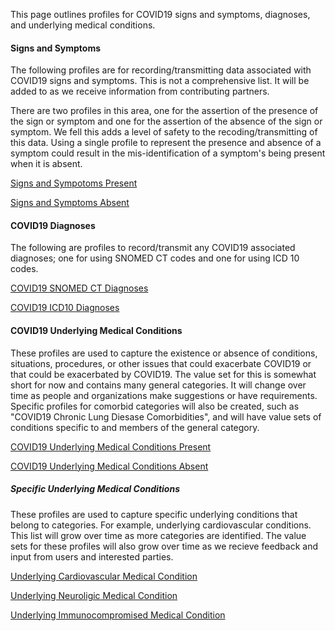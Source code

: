 ﻿
This page outlines profiles for COVID19 signs and symptoms, diagnoses, and underlying medical conditions.

#### Signs and Symptoms

The following profiles are for recording/transmitting data associated with COVID19 signs and symptoms.  This is not a comprehensive list.  It will be added to as we receive information from contributing partners.

There are two profiles in this area, one for the assertion of the presence of the sign or symptom and one for the assertion of the absence of the sign or symptom.  We fell this adds a level of safety to the recoding/transmitting of this data.  Using a single profile to represent the presence and absence of a symptom could result in the mis-identification of a symptom's being present when it is absent.

[Signs and Sympotoms Present](StructureDefinition-covid19-symptoms-present.html)

[Signs and Symptoms Absent](StructureDefinition-covid19-symptoms-absent.html)

#### COVID19 Diagnoses

The following are profiles to record/transmit any COVID19 associated diagnoses; one for using SNOMED CT codes and one for using ICD 10 codes.

[COVID19 SNOMED CT Diagnoses](StructureDefinition-COVID-19-Snomed-Diagnosis.html)

[COVID19 ICD10 Diagnoses](StructureDefinition-COVID-19-ICD10-Diagnosis.html)

#### COVID19 Underlying Medical Conditions

These profiles are used to capture the existence or absence of conditions, situations, procedures, or other issues that could exacerbate COVID19 or that could be exacerbated by COVID19.  The value set for this is somewhat short for now and contains many general categories.  It will change over time as people and organizations make suggestions or have requirements.  Specific profiles for comorbid categories will also be created, such as "COVID19 Chronic Lung Diesase Comorbidities", and will have value sets of conditions specific to and members of the general category.

[COVID19 Underlying Medical Conditions Present](StructureDefinition-COVID-19-underlying-medical-condition-presesnt.html)

[COVID19 Underlying Medical Conditions Absent](StructureDefinition-COVID-19-underlying-medical-condition-absent.html)


##### Specific Underlying Medical Conditions

These profiles are used to capture specific underlying conditions that belong to categories.  For example, underlying cardiovascular conditions.  This list will grow over time as more categories are identified.  The value sets for these profiles will also grow over time as we recieve feedback and input from users and interested parties.

[Underlying Cardiovascular Medical Condition](StructureDefinition-COVID-19-underlying-cardiovascular-medical-condition-present)

[Underlying Neuroligic Medical Condition](StructureDefinition-COVID-19-underlying-neuroligic-medical-condition-present)

[Underlying Immunocompromised Medical Condition](StructureDefinition-COVID-19-underlying-immunocompromised-medical-condition-present)